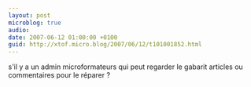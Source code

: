 ```yaml
---
layout: post
microblog: true
audio: 
date: 2007-06-12 01:00:00 +0100
guid: http://xtof.micro.blog/2007/06/12/t101001852.html
---
```

s'il y a un admin microformateurs qui peut regarder le gabarit articles ou commentaires pour le réparer ?
